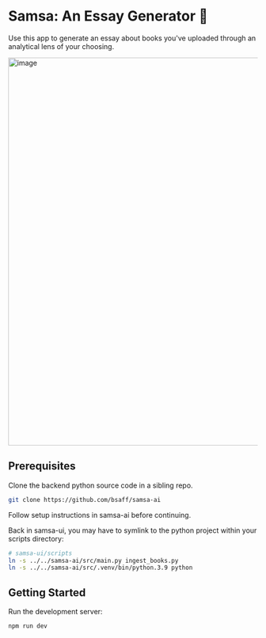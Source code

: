 # Samsa: An Essay Generator 📗
Use this app to generate an essay about books you've uploaded through an analytical lens of your choosing.

<img width="1436" height="784" alt="image" src="https://github.com/user-attachments/assets/fed6d897-1355-416d-944f-f590509c1990" />


## Prerequisites

Clone the backend python source code in a sibling repo.

```bash
git clone https://github.com/bsaff/samsa-ai
```

Follow setup instructions in samsa-ai before continuing.


Back in samsa-ui, you may have to symlink to the python project within your scripts directory:
```bash
# samsa-ui/scripts
ln -s ../../samsa-ai/src/main.py ingest_books.py
ln -s ../../samsa-ai/src/.venv/bin/python.3.9 python
```

## Getting Started

Run the development server:
```bash
npm run dev
```


